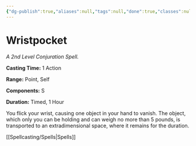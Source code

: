 ```yaml
---
{"dg-publish":true,"aliases":null,"tags":null,"done":true,"classes":null,"spellLevel":2,"school":"Conjuration","source":"EGW","permalink":"/spells/wristpocket/","dgHomeLink":false,"dgPassFrontmatter":true}
---
```


# Wristpocket
*A 2nd Level Conjuration Spell.*

**Casting Time:** 1 Action

**Range:** Point, Self

**Components:** S 

**Duration:** Timed, 1 Hour

You flick your wrist, causing one object in your hand to vanish. The object, which only you can be holding and can weigh no more than 5 pounds, is transported to an extradimensional space, where it remains for the duration.

[[Spellcasting/Spells|Spells]]